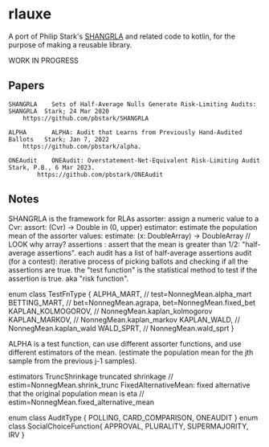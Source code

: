 # rlauxe

A port of Philip Stark's [SHANGRLA](https://github.com/pbstark/SHANGRLA) and related code to kotlin, 
for the purpose of making a reusable library.

WORK IN PROGRESS

## Papers

    SHANGRLA	Sets of Half-Average Nulls Generate Risk-Limiting Audits: SHANGRLA	Stark; 24 Mar 2020
        https://github.com/pbstark/SHANGRLA

    ALPHA	    ALPHA: Audit that Learns from Previously Hand-Audited Ballots	Stark; Jan 7, 2022
        https://github.com/pbstark/alpha.

    ONEAudit    ONEAudit: Overstatement-Net-Equivalent Risk-Limiting Audit	Stark, P.B., 6 Mar 2023.
            https://github.com/pbstark/ONEAudit

## Notes

SHANGRLA is the framework for RLAs
    assorter: assign a numeric value to a Cvr: assort: (Cvr) -> Double in (0, upper)
    estimator: estimate the population mean of the assorter values: estimate: (x: DoubleArray) -> DoubleArray // LOOK why array?
    assertions : assert that the mean is greater than 1/2: "half-average assertions".
    each audit has a list of half-average assertions
    audit (for a contest): iterative process of picking ballots and checking if all the assertions are true.
    the "test function" is the statistical method to test if the assertion is true. aka "risk function".

enum class TestFnType {
    ALPHA_MART,         // test=NonnegMean.alpha_mart
    BETTING_MART,       // bet=NonnegMean.agrapa, bet=NonnegMean.fixed_bet
    KAPLAN_KOLMOGOROV,  // NonnegMean.kaplan_kolmogorov
    KAPLAN_MARKOV,      // NonnegMean.kaplan_markov
    KAPLAN_WALD,        // NonnegMean.kaplan_wald
    WALD_SPRT,          // NonnegMean.wald_sprt
}

ALPHA is a test function, can use different assorter functions, and use different estimators of the mean.
(estimate the population mean for the jth sample from the previous j-1 samples).

estimators
    TruncShrinkage truncated shrinkage // estim=NonnegMean.shrink_trunc
    FixedAlternativeMean: fixed alternative that the original population mean is eta // estim=NonnegMean.fixed_alternative_mean

enum class AuditType { POLLING, CARD_COMPARISON, ONEAUDIT }
enum class SocialChoiceFunction{ APPROVAL, PLURALITY, SUPERMAJORITY, IRV }

